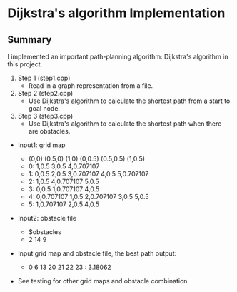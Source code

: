 # Dijkstra's algorithm Implementation
## Summary
I implemented an important path-planning algorithm: Dijkstra's algorithm in this project. 

1. Step 1 (step1.cpp)
    * Read in a graph representation from a file.
2. Step 2 (step2.cpp)
    * Use Dijkstra's algorithm to calculate the shortest path from a start to
  goal node.
3. Step 3 (step3.cpp)
    * Use Dijkstra's algorithm to calculate the shortest path when there are
  obstacles.

* Input1: grid map
    * (0,0) (0.5,0) (1,0) (0,0.5) (0.5,0.5) (1,0.5) 
    * 0: 1,0.5 3,0.5 4,0.707107
    * 1: 0,0.5 2,0.5 3,0.707107 4,0.5 5,0.707107
    * 2: 1,0.5 4,0.707107 5,0.5
    * 3: 0,0.5 1,0.707107 4,0.5
    * 4: 0,0.707107 1,0.5 2,0.707107 3,0.5 5,0.5
    * 5: 1,0.707107 2,0.5 4,0.5

* Input2: obstacle file
    * $obstacles
    * 2 14 9

* Input grid map and obstacle file, the best path output:
    * 0 6 13 20 21 22 23 : 3.18062

* See testing for other grid maps and obstacle combination
